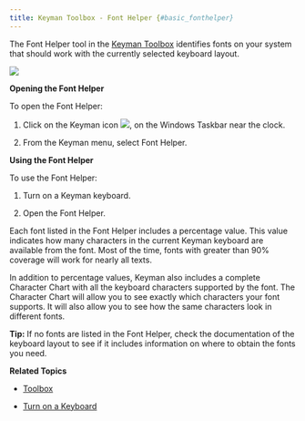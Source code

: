 ```yaml
---
title: Keyman Toolbox - Font Helper {#basic_fonthelper}
---
```


The Font Helper tool in the [Keyman Toolbox](#basic_toolbox) identifies
fonts on your system that should work with the currently selected
keyboard layout.

![](desktop_images/fonthelper.png)

**Opening the Font Helper**

To open the Font Helper:

1.  Click on the Keyman icon ![](desktop_images/icon-keyman.png), on the
    Windows Taskbar near the clock.

2.  From the Keyman menu, select Font Helper.

**Using the Font Helper**

To use the Font Helper:

1.  Turn on a Keyman keyboard.

2.  Open the Font Helper.

Each font listed in the Font Helper includes a percentage value. This
value indicates how many characters in the current Keyman keyboard are
available from the font. Most of the time, fonts with greater than 90%
coverage will work for nearly all texts.

In addition to percentage values, Keyman also includes a complete
Character Chart with all the keyboard characters supported by the font.
The Character Chart will allow you to see exactly which characters your
font supports. It will also allow you to see how the same characters
look in different fonts.

**Tip:**
If no fonts are listed in the Font Helper, check the documentation of
the keyboard layout to see if it includes information on where to obtain
the fonts you need.

**Related Topics**

-   [Toolbox](toolbox)

-   [Turn on a Keyboard](../keyboard_tasks/enable_keyboard)
